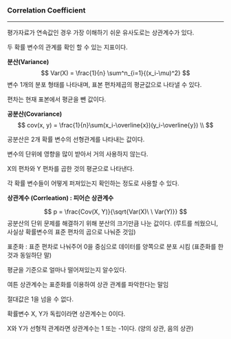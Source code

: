 ### Correlation Coefficient

---

평가자료가 연속값인 경우 가장 이해하기 쉬운 유사도로는 상관계수가 있다.

두 확률 변수의 관계를 확인 할 수 있는 지표이다.



**분산(Variance)**
$$
Var(X) = \frac{1}{n} \sum^n_{i=1}{(x_i-\mu)^2}
$$
변수 1개의 분포 형태를 나타내며, 표본 편차제곱의 평균값으로 나타낼 수 있다.

편차는 현재 표본에서 평균을 뺀 값이다.





**공분산(Covariance)**
$$
cov(x, y) = \frac{1}{n}\sum(x_i-\overline{x})(y_i-\overline{y}) \\
$$


공분산은 2개 확률 변수의 선형관계를 나타내는 값이다.

변수의 단위에 영향을 많이 받아서 거의 사용하지 않는다.

X의 편차와 Y 편차를 곱한 것의 평균으로 나타낸다.

각 확률 변수들이 어떻게 퍼져있는지 확인하는 정도로 사용할 수 있다.



**상관계수 (Corrleation) : 피어슨 상관계수**


$$
p = \frac{Cov(X, Y)}{\sqrt{Var(X)\ \ Var(Y)}}
$$
공분산의 단위 문제를 해결하기 위해 분산의 크기만큼 나눈 값이다. (루트를 씌웠으니, 사실상 확률변수의 표준 편차의 곱으로 나눠준 것임)

표준화 : 표준 편차로 나눠주어 0을 중심으로 데이터를 양쪽으로 분포 시킴 (표준화를 한 것과 동일하단 말)

평균을 기준으로 얼마나 떨어져있는지 알수있다.

여튼 상관계수는 표준화를 이용하여 상관 관계를 파악한다는 말임



절대값은 1을 넘을 수 없다.

확률변수 X, Y가 독립이라면 상관계수는 0이다.

X와 Y가 선형적 관계라면 상관계수는 1 또는 -1이다. (양의 상관, 음의 상관)

